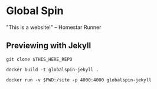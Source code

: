# Global Spin

"This is a website!" – Homestar Runner

## Previewing with Jekyll

```
git clone $THIS_HERE_REPO

docker build -t globalspin-jekyll .

docker run -v $PWD:/site -p 4000:4000 globalspin-jekyll
```
